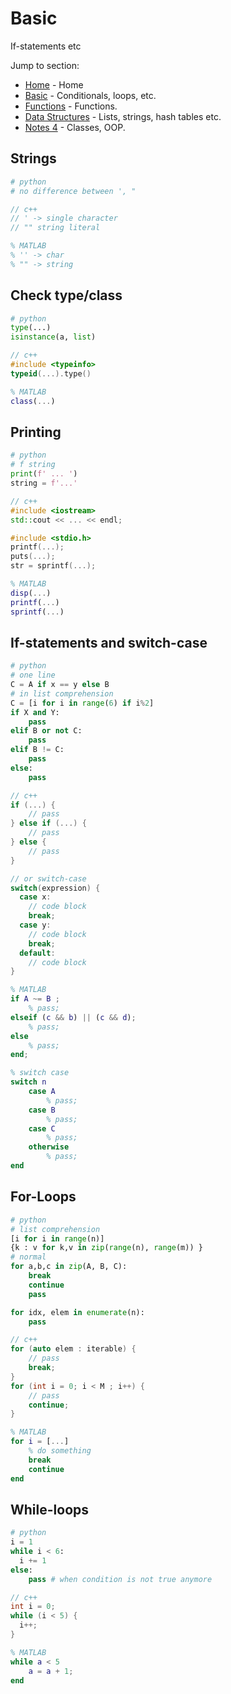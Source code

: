 # Basic
If-statements etc

Jump to section:
- [Home](./language_comparison.md) - Home 
- [Basic](./basic.md) - Conditionals, loops, etc.
- [Functions](./functions.md) - Functions.
- [Data Structures](./data_structures.md) - Lists, strings, hash tables etc. 
- [Notes 4](./classes.md) - Classes, OOP.
 
## Strings
```python
# python
# no difference between ', "
```
```c++
// c++
// ' -> single character
// "" string literal  
```
```MATLAB
% MATLAB
% '' -> char
% "" -> string
```

## Check type/class
```python
# python
type(...)
isinstance(a, list)
```
```c++
// c++
#include <typeinfo>
typeid(...).type()
```
```MATLAB
% MATLAB
class(...)
```

## Printing 
```python
# python
# f string
print(f' ... ') 
string = f'...' 
```
```c++
// c++
#include <iostream>
std::cout << ... << endl;

#include <stdio.h>
printf(...);
puts(...);
str = sprintf(...);
```
```matlab
% MATLAB
disp(...)
printf(...)
sprintf(...)
```


## If-statements and switch-case
```python
# python
# one line
C = A if x == y else B
# in list comprehension
C = [i for i in range(6) if i%2]
if X and Y:
    pass
elif B or not C:
    pass
elif B != C:
    pass
else:
    pass
```
```c++
// c++
if (...) {
    // pass
} else if (...) {
    // pass
} else {
    // pass
}

// or switch-case
switch(expression) {
  case x:
    // code block
    break;
  case y:
    // code block
    break;
  default:
    // code block
}
```
```matlab
% MATLAB
if A ~= B ; 
    % pass; 
elseif (c && b) || (c && d); 
    % pass; 
else 
    % pass; 
end;

% switch case
switch n
    case A
        % pass; 
    case B
        % pass; 
    case C
        % pass; 
    otherwise
        % pass; 
end
```

## For-Loops
```python
# python
# list comprehension
[i for i in range(n)]
{k : v for k,v in zip(range(n), range(m)) }
# normal
for a,b,c in zip(A, B, C):
    break
    continue
    pass

for idx, elem in enumerate(n):
    pass
```
```c++
// c++
for (auto elem : iterable) {
    // pass
    break;
}
for (int i = 0; i < M ; i++) {
    // pass
    continue;
}

```
```MATLAB
% MATLAB
for i = [...]
    % do something
    break
    continue
end

```

## While-loops
```python
# python
i = 1
while i < 6:
  i += 1
else:
    pass # when condition is not true anymore
```
```c++
// c++
int i = 0;
while (i < 5) {
  i++;
}
```
```MATLAB
% MATLAB
while a < 5
    a = a + 1;  
end
```



